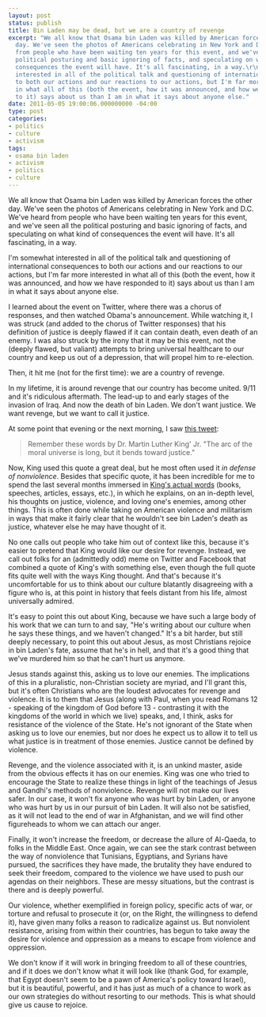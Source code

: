```yaml
---
layout: post
status: publish
title: Bin Laden may be dead, but we are a country of revenge
excerpt: "We all know that Osama bin Laden was killed by American forces the other
  day. We've seen the photos of Americans celebrating in New York and D.C. We've heard
  from people who have been waiting ten years for this event, and we've seen all the
  political posturing and basic ignoring of facts, and speculating on what kind of
  consequences the event will have. It's all fascinating, in a way.\r\n\r\nI'm somewhat
  interested in all of the political talk and questioning of international consequences
  to both our actions and our reactions to our actions, but I'm far more interested
  in what all of this (both the event, how it was announced, and how we have responded
  to it) says about us than I am in what it says about anyone else."
date: 2011-05-05 19:00:06.000000000 -04:00
type: post
categories:
- politics
- culture
- activism
tags:
- osama bin laden
- activism
- politics
- culture
---
```

We all know that Osama bin Laden was killed by American forces the other day. We've seen the photos of Americans celebrating in New York and D.C. We've heard from people who have been waiting ten years for this event, and we've seen all the political posturing and basic ignoring of facts, and speculating on what kind of consequences the event will have. It's all fascinating, in a way.

I'm somewhat interested in all of the political talk and questioning of international consequences to both our actions and our reactions to our actions, but I'm far more interested in what all of this (both the event, how it was announced, and how we have responded to it) says about us than I am in what it says about anyone else.

I learned about the event on Twitter, where there was a chorus of responses, and then watched Obama's announcement. While watching it, I was struck (and added to the chorus of Twitter responses) that his definition of justice is deeply flawed if it can contain death, even death of an enemy. I was also struck by the irony that it may be this event, not the (deeply flawed, but valiant) attempts to bring universal healthcare to our country and keep us out of a depression, that will propel him to re-election.

Then, it hit me (not for the first time): we are a country of revenge.

In my lifetime, it is around revenge that our country has become united. 9/11 and it's ridiculous aftermath. The lead-up to and early stages of the invasion of Iraq. And now the death of bin Laden. We don't want justice. We want revenge, but we want to call it justice.

At some point that evening or the next morning, I saw <a href="https://twitter.com/#!/donnabrazile/status/64910606062469121">this tweet</a>:

<blockquote><p>Remember these words by Dr. Martin Luther King' Jr. "The arc of the moral universe is long, but it bends toward justice."</p></blockquote>

Now, King used this quote a great deal, but he most often used it <em>in defense of nonviolence</em>. Besides that specific quote, it has been incredible for me to spend the last several months immersed in <a href="http://www.amazon.com/gp/product/0060646918?ie=UTF8&amp;tag=jonathanstega-20&amp;linkCode=as2&amp;camp=1789&amp;creative=390957&amp;creativeASIN=0060646918">King's actual words</a> (books, speeches, articles, essays, etc.), in which he explains, on an in-depth level, his thoughts on justice, violence, and loving one's enemies, among other things. This is often done while taking on American violence and militarism in ways that make it fairly clear that he wouldn't see bin Laden's death as justice, whatever else he may have thought of it.

No one calls out people who take him out of context like this, because it's easier to pretend that King would like our desire for revenge. Instead, we call out folks for an (admittedly odd) meme on Twitter and Facebook that combined a quote of King's with something else, even though the full quote fits quite well with the ways King thought. And that's because it's uncomfortable for us to think about our culture blatantly disagreeing with a figure who is, at this point in history that feels distant from his life, almost universally admired.

It's easy to point this out about King, because we have such a large body of his work that we can turn to and say, "He's writing about our culture when he says these things, and we haven't changed." It's a bit harder, but still deeply necessary, to point this out about Jesus, as most Christians rejoice in bin Laden's fate, assume that he's in hell, and that it's a good thing that we've murdered him so that he can't hurt us anymore.

Jesus stands against this, asking us to love our enemies. The implications of this in a pluralistic, non-Christian society are myriad, and I'll grant this, but it's often Christians who are the loudest advocates for revenge and violence. It is to them that Jesus (along with Paul, when you read Romans 12 - speaking of the kingdom of God before 13 - contrasting it with the kingdoms of the world in which we live) speaks, and, I think, asks for resistance of the violence of the State. He's not ignorant of the State when asking us to love our enemies, but nor does he expect us to allow it to tell us what justice is in treatment of those enemies. Justice cannot be defined by violence.

Revenge, and the violence associated with it, is an unkind master, aside from the obvious effects it has on our enemies. King was one who tried to encourage the State to realize these things in light of the teachings of Jesus and Gandhi's methods of nonviolence. Revenge will not make our lives safer. In our case, it won't fix anyone who was hurt by bin Laden, or anyone who was hurt by us in our pursuit of bin Laden. It will also not be satisfied, as it will not lead to the end of war in Afghanistan, and we will find other figureheads to whom we can attach our anger.

Finally, it won't increase the freedom, or decrease the allure of Al-Qaeda, to folks in the Middle East. Once again, we can see the stark contrast between the way of nonviolence that Tunisians, Egyptians, and Syrians have pursued, the sacrifices they have made, the brutality they have endured to seek their freedom, compared to the violence we have used to push our agendas on their neighbors. These are messy situations, but the contrast is there and is deeply powerful.

Our violence, whether exemplified in foreign policy, specific acts of war, or torture and refusal to prosecute it (or, on the Right, the willingness to defend it), have given many folks a reason to radicalize against us. But nonviolent resistance, arising from within their countries, has begun to take away the desire for violence and oppression as a means to escape from violence and oppression.

We don't know if it will work in bringing freedom to all of these countries, and if it does we don't know what it will look like (thank God, for example, that Egypt doesn't seem to be a pawn of America's policy toward Israel), but it is beautiful, powerful, and it has just as much of a chance to work as our own strategies do without resorting to our methods. This is what should give us cause to rejoice.
